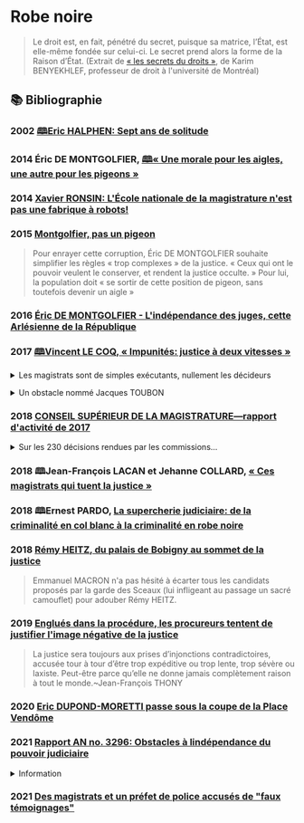 # Robe noire

> Le droit est, en fait, pénétré du secret, puisque sa matrice, l’État, est elle-même fondée sur celui-ci. Le secret prend alors la forme de la Raison d’État. 
> (Extrait de [« les secrets du droits »](https://www.karimbenyekhlef.ca/blogue/2017/07/11/les-secrets-du-droit/?utm_source=pocket_mylist), de Karim BENYEKHLEF, professeur de droit à l'université de Montréal)

## 📚 Bibliographie

### <a id="halphen2002sept"></a>2002 [🕮Eric HALPHEN: Sept ans de solitude](http://www.gallimard.fr/Catalogue/GALLIMARD/Folio/Folio-documents/Sept-ans-de-solitude)

### <a id="demontg2014morale"></a>2014 Éric DE MONTGOLFIER, [🕮« Une morale pour les aigles, une autre pour les pigeons »](http://michel-lafon.fr/livre/1450-Une_morale_pour_les_aigles_une_autre_pour_les_pigeons.html)

### <a id="trevert2014ronsin"></a>2014 [Xavier RONSIN: L'École nationale de la magistrature n'est pas une fabrique à robots!](https://www.lepoint.fr/societe/xavier-ronsin-l-ecole-nationale-de-la-magistrature-n-est-pas-une-fabrique-a-robots-26-03-2014-1805656_23.php)

### <a id="carage2015demontg"></a>2015 [Montgolfier, pas un pigeon](https://www.ledauphine.com/ardeche/2015/02/02/de-montgolfier-pas-un-pigeon)
> Pour enrayer cette corruption, Éric DE MONTGOLFIER souhaite simplifier les règles « trop complexes » de la justice. 
> « Ceux qui ont le pouvoir veulent le conserver, et rendent la justice occulte. » Pour lui, la population doit « se sortir de cette position de pigeon, sans toutefois devenir un aigle »

### <a id="demontg2016independ"></a>2016 [Éric DE MONTGOLFIER - L'indépendance des juges, cette Arlésienne de la République](https://www.lepoint.fr/invites-du-point/eric-de-montgolfier/de-montgolfier-l-independance-des-juges-cette-arlesienne-de-la-republique-02-04-2016-2029548_1451.php)

### <a id="lecoq2017justice"></a>2017 [🕮Vincent LE COQ, « Impunités: justice à deux vitesses »](https://www.nouveau-monde.net/catalogue/impunites/)

<a id="magistrats-exec"></a>
<details>
  <summary>Les magistrats sont de simples exécutants, nullement les décideurs</summary>

> Il existe un profond malentendu entre les justiciables et les magistrats dont s’honore notre pays sur la mission de ces derniers. 
> Les Français croient que les décisions de justice sont rendues pour rétablir le droit, 
> alors que les magistrats sont dès leur plus jeune âge pénétrés de la conviction que leur mission principale est la préservation de l’ordre établi. 
> Or, « lorsque les magistrats enquêtent sur le pouvoir, ils dérèglent l’ordre des choses13 ».
> L’ordre public est incontestablement troublé par une infraction commise par la France « d’en bas » et il convient donc de sanctionner l’infracteur vite et fort. 
> À l’inverse, lorsque l’indélicat appartient à la France « d’en haut », 
> ce n’est pas l’illégalité commise qui remet en cause l’équilibre de la société que les magistrats ont mission de défendre mais sa sanction. 
> Il est donc du plus haut intérêt d’innocenter judiciairement l’important. 
> La question de savoir s’il est ou non coupable des faits délictueux qui lui sont reprochés n’a évidemment,
> au regard de cet objectif supérieur, aucune importance. 
> Cette attitude de la justice,
> qui peut découler de l’opinion que les magistrats ont de leur fonction, 
> est solidement renforcée en France par la circonstance que les hommes politiques maîtrisent, 
> non seulement l’ensemble des phases de la procédure pénale grâce au parquet, 
> mais par les nominations la carrière des magistrats appelés à les juger.
> Quelle légitimité aurait le jugement de relaxe d’Al Capone rendu par un tribunal composé de juges préalablement nommés par Al Capone ? 
> Je sais, je force le trait.
> Les décisions judiciaires prises à l’encontre des hommes politiques sont donc le résultat mécanique d’une réalité simple, mais soigneusement occultée par les décideurs publics. 
> Les magistrats sont de simples exécutants, nullement les décideurs. 
> Voilà pourquoi, le lendemain même de la demande par le parquet de son renvoi devant un tribunal correctionnel dans l’affaire Bygmalion, Nicolas SARKOZY pouvait assurer sereinement : « Pour moi, les non-lieux passent, le train continue. »
>  L’annonce du renvoi d’un ancien président de la République intervient certes à la veille de la primaire à droite, 
> mais aussi pile au moment où un ancien ministre du Budget doit répondre de fraude fiscale. N’est-ce pas la preuve la plus manifeste de l’indépendance de la justice ?
</details>

<a id="obstacle-toubon"></a>
<details>
  <summary>Un obstacle nommé Jacques TOUBON</summary>

> Précisément au moment où les juges d’instruction français et leurs homologues suisses commençaient à révéler l’existence du recours par les partis politiques à des financements occultes aboutissant sur des comptes en Suisse, le ministre de la Justice Jacques TOUBON s'inquiétait auprès de son homologue suisse, Arnold Koller,  de l’usage « excessivement fréquent » de la procédure d’urgence entre les juges d’instruction français et suisses, qui aurait pour effet «de vider les procédures normales de leur pages » et de porter atteinte au « respect des garanties voulues par la convention au bénéfice des justiciables et des droits de la défense ». « Parvenue en Suisse, la lettre surprend et atterrit – miraculeusement – sur le bureau d’un journaliste qui la publie le lendemain.»
<!-- La correspondance de Jacques TOUBON est d’autant plus consternante que la France s’est, à l’exemple de la convention de Schengen signée le 19 juin 1990, depuis plusieurs années et dans un souci de simplification des procédures, orientée vers un progressif abandon de la voie ministérielle. Louée et vantée par les différents gouvernements lorsqu’il s’agit de lutter contre l’immigration clandestine, la coopération judiciaire internationale est moins prisée s’agissant de la lutte contre la délinquance en col blanc. -->
> C’est la revendication explicite d’une justice à deux vitesses qui est tout entière pagese dans la missive de Jacques TOUBON du 4 août 1995.
> Jacques TOUBON a été nommé par François HOLLANDE défenseur des droits. En cette qualité, il a exprimé son inquiétude au lendemain de la première prolongation de l’état d’urgence. Si les Français l’ignorent peut-être, l’Élysée sait qu’il s’agit seulement d’un jeu de rôle. 
</details>

### <a id="csm2017"></a>2018 [CONSEIL SUPÉRIEUR DE LA MAGISTRATURE—rapport d'activité de 2017](http://www.conseil-superieur-magistrature.fr/publications/rapports-annuels-dactivite/rapport-annuel-dactivite-2017)

<details>
  <summary>Sur les 230 décisions rendues par les commissions...</summary>

> Sur les 230 décisions rendues par les commissions [d'admission des requêtes], 163 plaintes ont été considérées comme manifestement irrecevables<!-- (magistrat mis en cause toujours saisi, dépassement du délai d’un an au terme de la procédure, absence d’élément permettant l’identification de la procédure, contestation de la décision sans remettre en cause le comportement du magistrat...) --> et 65 manifestement infondées.
> Le constat peut être fait une nouvelle fois que, en dépit des informations exhaustives figurant sur le site internet du Conseil, des précisions apportées dans les échanges de courriers, de courriels ou téléphoniques, les justiciables saisissant les commissions <!-- persistent à inscrire leur démarche dans une contestation des décisions rendues. Ils utilisent celle-ci--> comme une nouvelle voie de recours, plutôt que de mettre en évidence un comportement susceptible de constituer une faute disciplinaire. 
> Il faut rappeler ici que les rédacteurs de ces plaintes sont très rarement assistés d’un avocat.
</details>

### <a id="lacan2018magis"></a>2018 🕮Jean-François LACAN et Jehanne COLLARD, [« Ces magistrats qui tuent la justice »](https://www.albin-michel.fr/ces-magistrats-qui-tuent-la-justice-9782226330871)

### <a id="pardo2018superch"></a>2018 🕮Ernest PARDO, [La supercherie judiciaire: de la criminalité en col blanc à la criminalité en robe noire](https://www.unanymous.fr/post/6-ways-to-use-instagram-for-ecommerce-marketing)

### <a id="heitzbobigny"></a>2018 [Rémy HEITZ, du palais de Bobigny au sommet de la justice](https://www.liberation.fr/france/2018/11/18/remy-heitz-du-palais-de-bobigny-au-sommet-de-la-justice_1692863/)

> Emmanuel MACRON n'a pas hésité à écarter tous les candidats proposés par la garde des Sceaux (lui infligeant au passage un sacré camouflet) pour adouber Rémy HEITZ.

###  <a id="gonzales2019englues"></a>2019 [Englués dans la procédure, les procureurs tentent de justifier l'image négative de la justice](https://www.lefigaro.fr/actualite-france/2019/04/03/01016-20190403ARTFIG00099-englues-dans-la-procedure-les-procureurs-tentent-de-justifier-l-image-negative-de-la-justice.php)
> La justice sera toujours aux prises d’injonctions contradictoires, accusée tour à tour d’être trop expéditive ou trop lente, trop sévère ou laxiste. Peut-être parce qu’elle ne donne jamais complètement raison à tout le monde.~Jean-François THONY

### <a id="morettimalbec"></a>2020 [Eric DUPOND-MORETTI passe sous la coupe de la Place Vendôme](https://www.lalettrea.fr/action-publique_executif/2020/09/07/eric-dupond-moretti-passe-sous-la-coupe-de-la-place-vendome,109604169-ge0)

### <a id="an-xv-3696"></a>2021 [Rapport AN no. 3296: Obstacles à lindépendance du pouvoir judiciaire](https://www.vie-publique.fr/rapport/276139-commission-enquete-les-obstacles-lindependance-du-pouvoir-judiciaire)
<details><summary>Information</summary>

* Date: 2021-10-07
* Institution: Assemblée Nationale
* Législature: XVè
* No. de rapport: 3296
* Président: Ugo BERNALICIS
* Rapporteur: Didier PARIS
* Recommendation clé: aligner le statut du parquet sur celui du siège
</details>

### <a id="bienv2021magistrats"></a>2021 [Des magistrats et un préfet de police accusés de "faux témoignages"](https://www.la-croix.com/France/magistrats-prefet-police-accuses-faux-temoignages-2021-01-17-1201135391)
